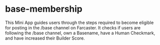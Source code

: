# base-membership
This Mini App guides users through the steps required to become eligible for posting in the /base channel on Farcaster. It checks if users are following the /base channel, own a Basename, have a Human Checkmark, and have increased their Builder Score.

